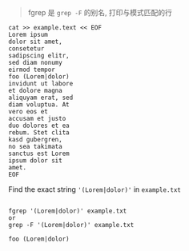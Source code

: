 > fgrep 是 `grep -F`  的别名, 打印与模式匹配的行


```shell script
cat >> example.text << EOF
Lorem ipsum
dolor sit amet,
consetetur
sadipscing elitr,
sed diam nonumy
eirmod tempor
foo (Lorem|dolor) 
invidunt ut labore
et dolore magna
aliquyam erat, sed
diam voluptua. At
vero eos et
accusam et justo
duo dolores et ea
rebum. Stet clita
kasd gubergren,
no sea takimata
sanctus est Lorem
ipsum dolor sit
amet.
EOF
```

Find the exact string `'(Lorem|dolor)'` in `example.txt`

```shell script

fgrep '(Lorem|dolor)' example.txt
or
grep -F '(Lorem|dolor)' example.txt

foo (Lorem|dolor) 

```
